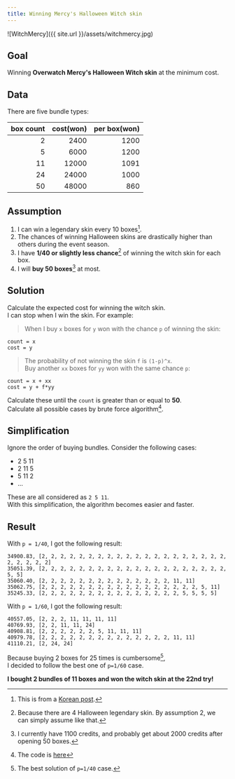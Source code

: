```yaml
---
title: Winning Mercy's Halloween Witch skin
---
```


![WitchMercy]({{ site.url }}/assets/witchmercy.jpg)

## Goal
Winning **Overwatch Mercy's Halloween Witch skin** at the minimum cost.


## Data
There are five bundle types:

| box count | cost(won) | per box(won) |
|----------:|----------:|-------------:|
|         2 |      2400 |        1200  |
|         5 |      6000 |        1200  |
|        11 |     12000 |        1091  |
|        24 |     24000 |        1000  |
|        50 |     48000 |         860  |


## Assumption
1. I can win a legendary skin every 10 boxes[^1].
1. The chances of winning Halloween skins are drastically higher than others during the event season.
1. I have **1/40 or slightly less chance**[^2] of winning the witch skin for each box.
1. I will **buy 50 boxes**[^3] at most.


## Solution
Calculate the expected cost for winning the witch skin.  
I can stop when I win the skin.  For example:

> When I buy `x` boxes for `y` won with the chance `p` of winning the skin:

```
count = x
cost = y
```

> The probability of not winning the skin `f` is `(1-p)^x`.  
> Buy another `xx` boxes for `yy` won with the same chance `p`:

```
count = x + xx
cost = y + f*yy
```

Calculate these until the `count` is greater than or equal to **50**.  
Calculate all possible cases by brute force algorithm[^4].


## Simplification
Ignore the order of buying bundles.  Consider the following cases:

- 2 5 11
- 2 11 5
- 5 11 2
- ...

These are all considered as `2 5 11`.  
With this simplification, the algorithm becomes easier and faster.


## Result
With `p = 1/40`, I got the following result:

```
34900.83, [2, 2, 2, 2, 2, 2, 2, 2, 2, 2, 2, 2, 2, 2, 2, 2, 2, 2, 2, 2, 2, 2, 2, 2, 2]
35051.39, [2, 2, 2, 2, 2, 2, 2, 2, 2, 2, 2, 2, 2, 2, 2, 2, 2, 2, 2, 2, 5, 5]
35060.40, [2, 2, 2, 2, 2, 2, 2, 2, 2, 2, 2, 2, 2, 2, 11, 11]
35062.75, [2, 2, 2, 2, 2, 2, 2, 2, 2, 2, 2, 2, 2, 2, 2, 2, 2, 5, 11]
35245.33, [2, 2, 2, 2, 2, 2, 2, 2, 2, 2, 2, 2, 2, 2, 2, 5, 5, 5, 5]
```

With `p = 1/60`, I got the following result:

```
40557.05, [2, 2, 2, 11, 11, 11, 11]
40769.93, [2, 2, 11, 11, 24]
40908.81, [2, 2, 2, 2, 2, 2, 5, 11, 11, 11]
40979.78, [2, 2, 2, 2, 2, 2, 2, 2, 2, 2, 2, 2, 2, 2, 11, 11]
41110.21, [2, 24, 24]
```
Because buying 2 boxes for 25 times is cumbersome[^5],  
I decided to follow the best one of `p=1/60` case.

**I bought 2 bundles of 11 boxes and won the witch skin at the 22nd try!**  

[^1]: This is from a [Korean post](http://snaketeacher1.tistory.com/288).
[^2]: Because there are 4 Halloween legendary skin. By assumption 2, we can simply assume like that.
[^3]: I currently have 1100 credits, and probably get about 2000 credits after opening 50 boxes.
[^4]: The code is [here](https://github.com/yeonghoey/witchmercy)
[^5]: The best solution of `p=1/40` case.
